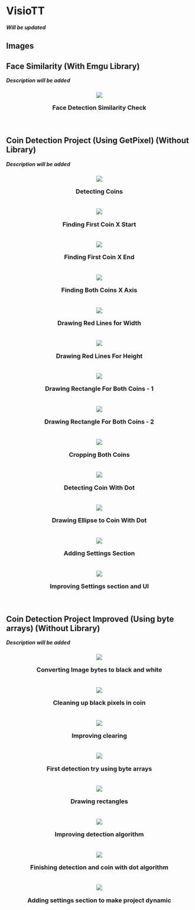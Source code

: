 # VisioTT

***Will be updated***

## Images


<h2> Face Similarity (With Emgu Library)</h2>

***Description will be added***

<h3 align=center>

<img src="images/FaceSimilarity/0-FaceDetectionSimilarity.png">

Face Detection Similarity Check

<br>

<h2> Coin Detection Project (Using GetPixel) (Without Library)</h2>

***Description will be added***

<h3 align=center>

<img src="images/CoinDotDetection/1-DetectingCoins.png">

Detecting Coins

<br>

<img src="images/CoinDotDetection/2-FindingFirstCoinXStart.png">

Finding First Coin X Start

<br>

<img src="images/CoinDotDetection/3-FindingFirstCoinXEnd.png">

Finding First Coin X End

<br>

<img src="images/CoinDotDetection/4-FindingBothCoinsXAxis.png">

Finding Both Coins X Axis

<br>

<img src="images/CoinDotDetection/5-DrawingRedLinesForCoinsWidth.png">

Drawing Red Lines for Width

<br>

<img src="images/CoinDotDetection/6-DrawingRedLinesForBothCoins.png">

Drawing Red Lines For Height

<br>

<img src="images/CoinDotDetection/7.1-DrawingRectangleForBothCoins.png">

Drawing Rectangle For Both Coins - 1

<br>

<img src="images/CoinDotDetection/7.2-DrawingRectangleForBothCoins.png">

Drawing Rectangle For Both Coins - 2

<br>

<img src="images/CoinDotDetection/8-CroppingBothCoins.png">

Cropping Both Coins

<br>

<img src="images/CoinDotDetection/9-DetectingCoinWithDot.png">

Detecting Coin With Dot

<br>

<img src="images/CoinDotDetection/10-DrawingEllipse.png">

Drawing Ellipse to Coin With Dot

<br>

<img src="images/CoinDotDetection/11-AddingSettingsSection.png">

Adding Settings Section

<br>

<img src="images/CoinDotDetection/12-AdvancedSettingsSection.png">

Improving Settings section and UI

<br>

<h2> Coin Detection Project Improved (Using byte arrays) (Without Library)</h2>

***Description will be added***

<h3 align=center>


<img src="images/CoinDotDetectionImproved/1-CoinsBlackAndWhite.png">

Converting Image bytes to black and white 

<br>

<img src="images/CoinDotDetectionImproved/2.1-CoinsClearedB&W.png">

Cleaning up black pixels in coin

<br>

<img src="images/CoinDotDetectionImproved/2.2-CoinsClearedB&W.png">

Improving clearing 

<br>

<img src="images/CoinDotDetectionImproved/3.1-DrawingLinesNotFixed-1.png">

First detection try using byte arrays

<br>

<img src="images/CoinDotDetectionImproved/3.2-DrawingLinesNotFixed-2.png">

Drawing rectangles

<br>

<img src="images/CoinDotDetectionImproved/3.3-DrawingLinesNearlyFixed.png">

Improving detection algorithm

<br>

<img src="images/CoinDotDetectionImproved/4-Finished.png">

Finishing detection and coin with dot algorithm

<br>

<img src="images/CoinDotDetectionImproved/5.2-FinishedWithSettings2.png">

Adding settings section to make project dynamic

</h3>